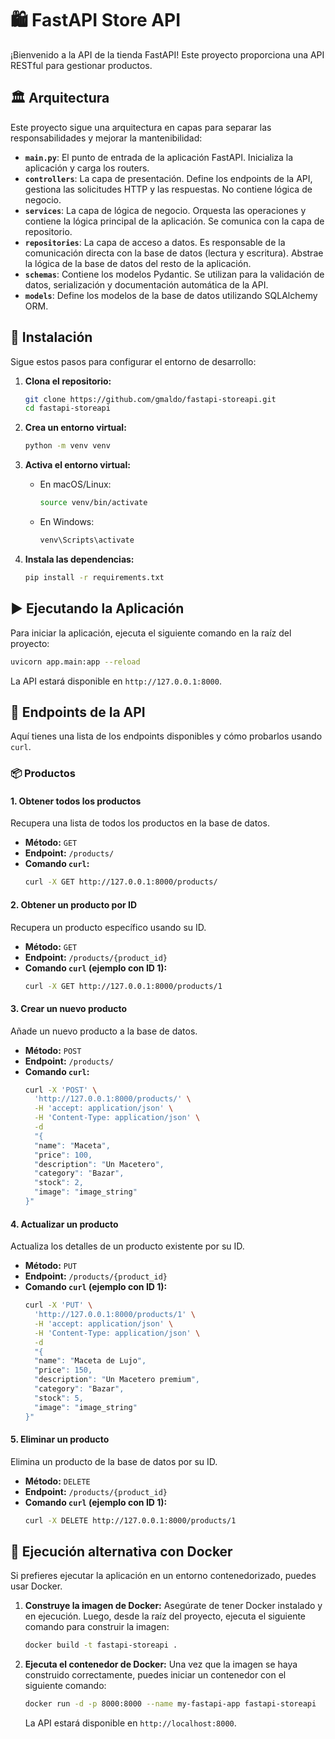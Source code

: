 # 🛍️ FastAPI Store API

¡Bienvenido a la API de la tienda FastAPI! Este proyecto proporciona una API RESTful para gestionar productos.

## 🏛️ Arquitectura

Este proyecto sigue una arquitectura en capas para separar las responsabilidades y mejorar la mantenibilidad:

-   **`main.py`**: El punto de entrada de la aplicación FastAPI. Inicializa la aplicación y carga los routers.
-   **`controllers`**: La capa de presentación. Define los endpoints de la API, gestiona las solicitudes HTTP y las respuestas. No contiene lógica de negocio.
-   **`services`**: La capa de lógica de negocio. Orquesta las operaciones y contiene la lógica principal de la aplicación. Se comunica con la capa de repositorio.
-   **`repositories`**: La capa de acceso a datos. Es responsable de la comunicación directa con la base de datos (lectura y escritura). Abstrae la lógica de la base de datos del resto de la aplicación.
-   **`schemas`**: Contiene los modelos Pydantic. Se utilizan para la validación de datos, serialización y documentación automática de la API.
-   **`models`**: Define los modelos de la base de datos utilizando SQLAlchemy ORM.

## 🚀 Instalación

Sigue estos pasos para configurar el entorno de desarrollo:

1.  **Clona el repositorio:**
    ```bash
    git clone https://github.com/gmaldo/fastapi-storeapi.git
    cd fastapi-storeapi
    ```

2.  **Crea un entorno virtual:**
    ```bash
    python -m venv venv
    ```

3.  **Activa el entorno virtual:**
    *   En macOS/Linux:
        ```bash
        source venv/bin/activate
        ```
    *   En Windows:
        ```bash
        venv\Scripts\activate
        ```

4.  **Instala las dependencias:**
    ```bash
    pip install -r requirements.txt
    ```

## ▶️ Ejecutando la Aplicación

Para iniciar la aplicación, ejecuta el siguiente comando en la raíz del proyecto:

```bash
uvicorn app.main:app --reload
```

La API estará disponible en `http://127.0.0.1:8000`.

## 📡 Endpoints de la API

Aquí tienes una lista de los endpoints disponibles y cómo probarlos usando `curl`.

### 📦 Productos

#### 1. Obtener todos los productos
Recupera una lista de todos los productos en la base de datos.

*   **Método:** `GET`
*   **Endpoint:** `/products/`
*   **Comando `curl`:**
    ```bash
    curl -X GET http://127.0.0.1:8000/products/
    ```

#### 2. Obtener un producto por ID
Recupera un producto específico usando su ID.

*   **Método:** `GET`
*   **Endpoint:** `/products/{product_id}`
*   **Comando `curl` (ejemplo con ID 1):**
    ```bash
    curl -X GET http://127.0.0.1:8000/products/1
    ```

#### 3. Crear un nuevo producto
Añade un nuevo producto a la base de datos.

*   **Método:** `POST`
*   **Endpoint:** `/products/`
*   **Comando `curl`:**
    ```bash
    curl -X 'POST' \
      'http://127.0.0.1:8000/products/' \
      -H 'accept: application/json' \
      -H 'Content-Type: application/json' \
      -d 
      "{
      "name": "Maceta",
      "price": 100,
      "description": "Un Macetero",
      "category": "Bazar",
      "stock": 2,
      "image": "image_string"
    }"
    ```

#### 4. Actualizar un producto
Actualiza los detalles de un producto existente por su ID.

*   **Método:** `PUT`
*   **Endpoint:** `/products/{product_id}`
*   **Comando `curl` (ejemplo con ID 1):**
    ```bash
    curl -X 'PUT' \
      'http://127.0.0.1:8000/products/1' \
      -H 'accept: application/json' \
      -H 'Content-Type: application/json' \
      -d 
      "{
      "name": "Maceta de Lujo",
      "price": 150,
      "description": "Un Macetero premium",
      "category": "Bazar",
      "stock": 5,
      "image": "image_string"
    }"
    ```


#### 5. Eliminar un producto
Elimina un producto de la base de datos por su ID.

*   **Método:** `DELETE`
*   **Endpoint:** `/products/{product_id}`
*   **Comando `curl` (ejemplo con ID 1):**
    ```bash
    curl -X DELETE http://127.0.0.1:8000/products/1
    ```

## 🐳 Ejecución alternativa con Docker

Si prefieres ejecutar la aplicación en un entorno contenedorizado, puedes usar Docker.

1.  **Construye la imagen de Docker:**
    Asegúrate de tener Docker instalado y en ejecución. Luego, desde la raíz del proyecto, ejecuta el siguiente comando para construir la imagen:
    ```bash
    docker build -t fastapi-storeapi .
    ```

2.  **Ejecuta el contenedor de Docker:**
    Una vez que la imagen se haya construido correctamente, puedes iniciar un contenedor con el siguiente comando:
    ```bash
    docker run -d -p 8000:8000 --name my-fastapi-app fastapi-storeapi
    ```
    La API estará disponible en `http://localhost:8000`.
